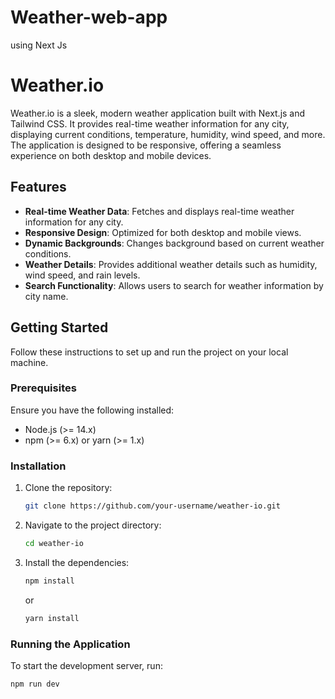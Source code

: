 # Weather-web-app
using Next Js

# Weather.io

Weather.io is a sleek, modern weather application built with Next.js and Tailwind CSS. It provides real-time weather information for any city, displaying current conditions, temperature, humidity, wind speed, and more. The application is designed to be responsive, offering a seamless experience on both desktop and mobile devices.

## Features

- **Real-time Weather Data**: Fetches and displays real-time weather information for any city.
- **Responsive Design**: Optimized for both desktop and mobile views.
- **Dynamic Backgrounds**: Changes background based on current weather conditions.
- **Weather Details**: Provides additional weather details such as humidity, wind speed, and rain levels.
- **Search Functionality**: Allows users to search for weather information by city name.

## Getting Started

Follow these instructions to set up and run the project on your local machine.

### Prerequisites

Ensure you have the following installed:

- Node.js (>= 14.x)
- npm (>= 6.x) or yarn (>= 1.x)

### Installation

1. Clone the repository:

    ```sh
    git clone https://github.com/your-username/weather-io.git
    ```

2. Navigate to the project directory:

    ```sh
    cd weather-io
    ```

3. Install the dependencies:

    ```sh
    npm install
    ```

    or

    ```sh
    yarn install
    ```

### Running the Application

To start the development server, run:

```sh
npm run dev
